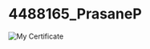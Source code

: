 # 4488165\_PrasaneP

<img src="https://github.com/prasane7/4488165\_PrasaneP/blob/main/4488165\_P/WhatsApp%20Image%202025-07-25%20at%2016.42.02\_4d595db7.jpg" alt="My Certificate">

